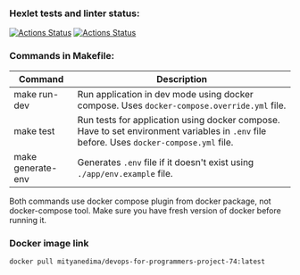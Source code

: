 ### Hexlet tests and linter status:
[![Actions Status](https://github.com/JeyXeon/devops-for-programmers-project-74/actions/workflows/hexlet-check.yml/badge.svg)](https://github.com/JeyXeon/devops-for-programmers-project-74/actions)
[![Actions Status](https://github.com/JeyXeon/devops-for-programmers-project-74/actions/workflows/push.yml/badge.svg)](https://github.com/JeyXeon/devops-for-programmers-project-74/actions)

### Commands in Makefile:
| Command              | Description                                                                                                                                               |
|----------------------|-----------------------------------------------------------------------------------------------------------------------------------------------------------|
| make run-dev         | Run application in dev mode using docker compose. Uses `docker-compose.override.yml` file. |
| make test            | Run tests for application using docker compose. Have to set environment variables in `.env` file before. Uses `docker-compose.yml` file.           
| make generate-env    | Generates `.env` file if it doesn't exist using `./app/env.example` file.                                                                 |

Both commands use docker compose plugin from docker package, not docker-compose tool. Make sure you have fresh version of docker before running it.

### Docker image link
`docker pull mityanedima/devops-for-programmers-project-74:latest`
